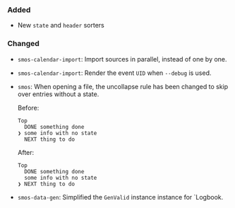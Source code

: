 
### Added

* New `state` and `header` sorters

### Changed

* `smos-calendar-import`: Import sources in parallel, instead of one by one.
* `smos-calendar-import`: Render the event `UID` when `--debug` is used.
* `smos`: When opening a file, the uncollapse rule has been changed to skip over entries without a state.

  Before:

  ```
  Top
    DONE something done
  ❯ some info with no state 
    NEXT thing to do
  ```

  After:

  ```
  Top
    DONE something done
    some info with no state 
  ❯ NEXT thing to do
  ```
* `smos-data-gen`: Simplified the `GenValid` instance instance for `Logbook.
